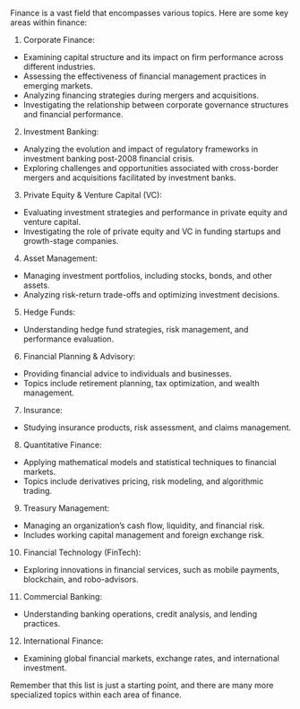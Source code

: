 Finance is a vast field that encompasses various topics. Here are some key areas within finance:

1. Corporate Finance:
  * Examining capital structure and its impact on firm performance across different industries.
  * Assessing the effectiveness of financial management practices in emerging markets.
  * Analyzing financing strategies during mergers and acquisitions.
  * Investigating the relationship between corporate governance structures and financial performance.
2. Investment Banking:
  * Analyzing the evolution and impact of regulatory frameworks in investment banking post-2008 financial crisis.
  * Exploring challenges and opportunities associated with cross-border mergers and acquisitions facilitated by investment banks.
3. Private Equity & Venture Capital (VC):
  * Evaluating investment strategies and performance in private equity and venture capital.
  * Investigating the role of private equity and VC in funding startups and growth-stage companies.
4. Asset Management:
  * Managing investment portfolios, including stocks, bonds, and other assets.
  * Analyzing risk-return trade-offs and optimizing investment decisions.
5. Hedge Funds:
  * Understanding hedge fund strategies, risk management, and performance evaluation.
6. Financial Planning & Advisory:
  * Providing financial advice to individuals and businesses.
  * Topics include retirement planning, tax optimization, and wealth management.
7. Insurance:
  * Studying insurance products, risk assessment, and claims management.
8. Quantitative Finance:
  * Applying mathematical models and statistical techniques to financial markets.
  * Topics include derivatives pricing, risk modeling, and algorithmic trading.
9. Treasury Management:
  * Managing an organization’s cash flow, liquidity, and financial risk.
  * Includes working capital management and foreign exchange risk.
10. Financial Technology (FinTech):
  * Exploring innovations in financial services, such as mobile payments, blockchain, and robo-advisors.
11. Commercial Banking:
  * Understanding banking operations, credit analysis, and lending practices.
12. International Finance:
  * Examining global financial markets, exchange rates, and international investment.
  
Remember that this list is just a starting point, and there are many more specialized topics within each area of finance.
